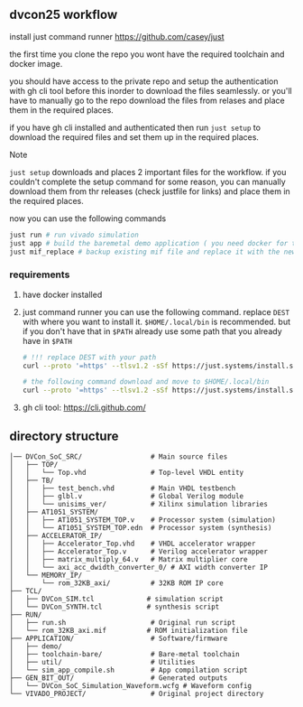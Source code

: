 ## dvcon25 workflow

install just command runner
https://github.com/casey/just

the first time you clone the repo you wont have the required toolchain and docker image.

you should have access to the private repo and setup the authentication with gh cli tool before this inorder to download the files seamlessly. or you'll have to manually go to the repo download the files from relases and place them in the required places.

if you have gh cli installed and authenticated then run `just setup` to download the required files and set them up in the required places.

> [!NOTE]
> `just setup` downloads and places 2 important files for the workflow. if you couldn't complete the setup command for some reason, you can manually download them from thr releases (check justfile for links) and place them in the required places.

now you can use the following commands

```bash
just run # run vivado simulation
just app # build the baremetal demo application ( you need docker for this )
just mif_replace # backup existing mif file and replace it with the new one from app command
```

### requirements

1. have docker installed
2. just command runner
   you can use the following command. replace `DEST` with where you want to install it. `$HOME/.local/bin` is recommended. but if you don't have that in `$PATH` already use some path that you already have in `$PATH`

   ```bash
   # !!! replace DEST with your path
   curl --proto '=https' --tlsv1.2 -sSf https://just.systems/install.sh | bash -s -- --to DEST

   # the following command download and move to $HOME/.local/bin
   curl --proto '=https' --tlsv1.2 -sSf https://just.systems/install.sh | bash -s -- --to $HOME/.local/bin
   ```

3. gh cli tool: https://cli.github.com/

## directory structure

```
│── DVCon_SoC_SRC/                 # Main source files
│   ├── TOP/
│   │   └── Top.vhd                # Top-level VHDL entity
│   ├── TB/
│   │   ├── test_bench.vhd         # Main VHDL testbench
│   │   ├── glbl.v                 # Global Verilog module
│   │   └── unisims_ver/           # Xilinx simulation libraries
│   ├── AT1051_SYSTEM/
│   │   ├── AT1051_SYSTEM_TOP.v    # Processor system (simulation)
│   │   └── AT1051_SYSTEM_TOP.edn  # Processor system (synthesis)
│   ├── ACCELERATOR_IP/
│   │   ├── Accelerator_Top.vhd    # VHDL accelerator wrapper
│   │   ├── Accelerator_Top.v      # Verilog accelerator wrapper
│   │   ├── matrix_multiply_64.v   # Matrix multiplier core
│   │   └── axi_acc_dwidth_converter_0/ # AXI width converter IP
│   └── MEMORY_IP/
│       └── rom_32KB_axi/          # 32KB ROM IP core
├── TCL/
│   ├── DVCon_SIM.tcl             # simulation script
│   └── DVCon_SYNTH.tcl           # synthesis script
├── RUN/
│   ├── run.sh                     # Original run script
│   └── rom_32KB_axi.mif          # ROM initialization file
├── APPLICATION/                   # Software/firmware
│   ├── demo/
│   ├── toolchain-bare/            # Bare-metal toolchain
│   ├── util/                      # Utilities
│   └── sim_app_compile.sh         # App compilation script
├── GEN_BIT_OUT/                   # Generated outputs
│   └── DVCon_SoC_Simulation_Waveform.wcfg # Waveform config
└── VIVADO_PROJECT/                # Original project directory
```
